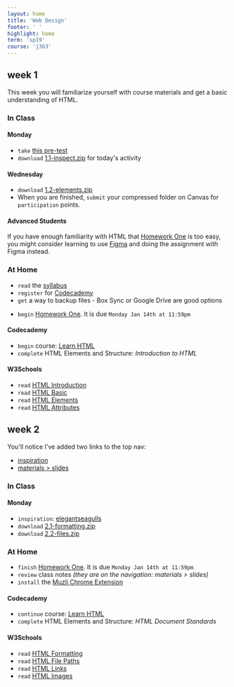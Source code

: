 ```yaml
---
layout: home
title: 'Web Design'
footer: ' '
highlight: home
term: 'sp19'
course: 'j363'
---
```

## week 1
This week you will familiarize yourself with course materials and get a basic understanding of HTML.

### In Class
#### Monday
 * `take` [this pre-test](https://goo.gl/forms/Q6egP90FeY4Bm80X2)
 * `download` [1.1-inspect.zip](mats/1.1-inspect.zip) for today's activity

#### Wednesday
 * `download` [1.2-elements.zip](mats/1.2-elements.zip)
 * When you are finished, `submit` your compressed folder on Canvas for `participation` points.

#### Advanced Students
If you have enough familiarity with HTML that [Homework One](assignments/hw1.html) is too easy, you might consider learning to use [Figma](https://www.figma.com/files/recent) and doing the assignment with Figma instead.

### At Home
 * `read` the [syllabus](j363-syllabus.pdf)
 * `register` for [Codecademy](https://www.codecademy.com/)
 * `get` a way to backup files - Box Sync or Google Drive are good options
 <!--* `review` class notes: [Intro to HTML](slides/180820-intro-to-html.pdf)-->
 * `begin` [Homework One](assignments/hw1.html). It is due `Monday Jan 14th at 11:59pm`

#### Codecademy
 * `begin` course: [Learn HTML](https://www.codecademy.com/learn/learn-html)
 * `complete` HTML Elements and Structure: _Introduction to HTML_

#### W3Schools
 * `read` [HTML Introduction](https://www.w3schools.com/html/html_intro.asp)
 * `read` [HTML Basic](https://www.w3schools.com/html/html_basic.asp)
 * `read` [HTML Elements](https://www.w3schools.com/html/html_elements.asp)
 * `read` [HTML Attributes](https://www.w3schools.com/html/html_attributes.asp)

## week 2
You'll notice I've added two links to the top nav:
 * [inspiration](inspiration.html)
 * [materials &gt; slides](https://iu.app.box.com/folder/63695386882)

### In Class
#### Monday
 * `inspiration`: [elegantseagulls](https://www.elegantseagulls.com/)
 * `download` [2.1-formatting.zip](mats/2.1-formatting.zip)
 * `download` [2.2-files.zip](mats/2.2-files.zip)

<!--#### Wednesday-->
 <!--* `inspiration`: [architecturaldigest --- clever](https://www.architecturaldigest.com/clever)-->
 <!--* `download` [2.2-files-solution.zip](https://github.com/novoNagu/iu-courses/blob/master/_fa18/j363/mats/2.2-files-solution.zip)-->
 <!--* `download` [2.3-links.zip](https://github.com/novoNagu/iu-courses/blob/master/_fa18/j363/mats/2.3-links.zip)-->
 <!--* `download` [2.4-structure.zip](https://github.com/novoNagu/iu-courses/blob/master/_fa18/j363/mats/2.4-structure.zip)-->

### At Home
 * `finish` [Homework One](assignments/hw1.html). It is due `Monday Jan 14th at 11:59pm`
 * `review` class notes _(they are on the navigation: materials &gt; slides)_
 * `install` the [Muzli Chrome Extension](https://chrome.google.com/webstore/detail/muzli-2-stay-inspired/glcipcfhmopcgidicgdociohdoicpdfc?hl=en)

#### Codecademy
 * `continue` course: [Learn HTML](https://www.codecademy.com/learn/learn-html)
 * `complete` HTML Elements and Structure: _HTML Document Standards_

#### W3Schools
 * `read` [HTML Formatting](https://www.w3schools.com/html/html_formatting.asp)
 * `read` [HTML File Paths](https://www.w3schools.com/html/html_filepaths.asp)
 * `read` [HTML Links](https://www.w3schools.com/html/html_links.asp)
 * `read` [HTML Images](https://www.w3schools.com/html/html_images.asp)